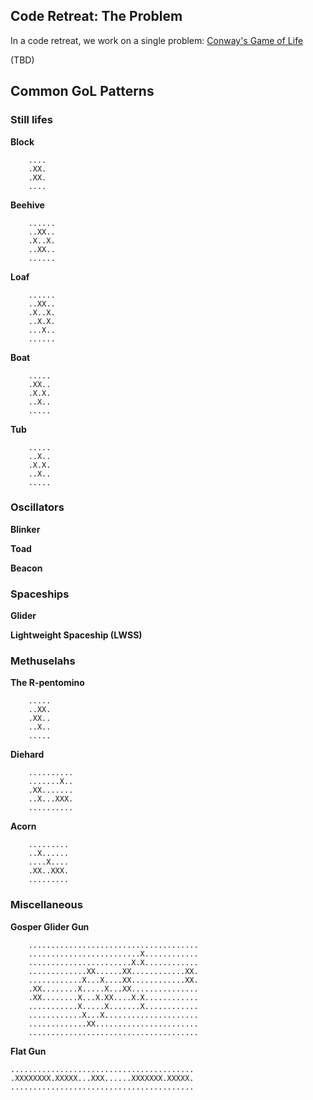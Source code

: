 ## Code Retreat: The Problem

In a code retreat, we work on a single problem: [Conway's Game of Life](https://en.wikipedia.org/wiki/Conway%27s_Game_of_Life)

(TBD)

## Common GoL Patterns


### Still lifes

**Block**
```
    ....
    .XX.
    .XX.
    ....
```
**Beehive**
```
    ......
    ..XX..
    .X..X.
    ..XX..
    ......
```
**Loaf**
```
    ......
    ..XX..
    .X..X.
    ..X.X.
    ...X..
    ......
```
**Boat**
```
    .....
    .XX..
    .X.X.
    ..X..
    .....
```
**Tub**
```
    .....
    ..X..
    .X.X.
    ..X..
    .....
```
### Oscillators

**Blinker**

**Toad**

**Beacon**

### Spaceships

**Glider**

**Lightweight Spaceship (LWSS)**

### Methuselahs

**The R-pentomino**
```
    .....
    ..XX.
    .XX..
    ..X..
    .....
```
**Diehard**
```
    ..........
    .......X..
    .XX.......
    ..X...XXX.
    ..........
```
**Acorn**
```
    .........
    ..X......
    ....X....
    .XX..XXX.
    .........
```    

### Miscellaneous

**Gosper Glider Gun**
```
    ......................................
    .........................X............
    .......................X.X............
    .............XX......XX............XX.
    ............X...X....XX............XX.
    .XX........X.....X...XX...............
    .XX........X...X.XX....X.X............
    ...........X.....X.......X............
    ............X...X.....................
    .............XX.......................
    ......................................
```
**Flat Gun**
```
.........................................
.XXXXXXXX.XXXXX...XXX......XXXXXXX.XXXXX.
.........................................
```
